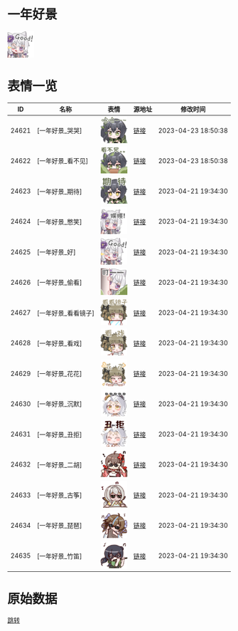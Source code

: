 # 一年好景

<img src="./cover.png" height="60" alt="cover" />

# 表情一览

|ID|名称|表情|源地址|修改时间|
|----|----|----|----|----|
|24621|[一年好景_哭哭]|<img src="./pic/024621_%5B一年好景_哭哭%5D.png" height="60" alt="哭哭"/>|[链接](https://i0.hdslb.com/bfs/garb/1f6d33bbe1251fd0b2806a9ec7ae9c78be7d6d3a.png)|2023-04-23 18:50:38|
|24622|[一年好景_看不见]|<img src="./pic/024622_%5B一年好景_看不见%5D.png" height="60" alt="看不见"/>|[链接](https://i0.hdslb.com/bfs/garb/810d9b66dcbad119de3cc1a0cd88d9f7ca9d9444.png)|2023-04-23 18:50:38|
|24623|[一年好景_期待]|<img src="./pic/024623_%5B一年好景_期待%5D.png" height="60" alt="期待"/>|[链接](https://i0.hdslb.com/bfs/garb/14faea6dc1da26b181a83037b6edee38930a0b07.png)|2023-04-21 19:34:30|
|24624|[一年好景_憋笑]|<img src="./pic/024624_%5B一年好景_憋笑%5D.png" height="60" alt="憋笑"/>|[链接](https://i0.hdslb.com/bfs/garb/497c0729595bb30f9f9454563259d982d4ccf0e8.png)|2023-04-21 19:34:30|
|24625|[一年好景_好]|<img src="./pic/024625_%5B一年好景_好%5D.png" height="60" alt="好"/>|[链接](https://i0.hdslb.com/bfs/garb/ded01c784a9e37f591572b95a795adb8f302986c.png)|2023-04-21 19:34:30|
|24626|[一年好景_偷看]|<img src="./pic/024626_%5B一年好景_偷看%5D.png" height="60" alt="偷看"/>|[链接](https://i0.hdslb.com/bfs/garb/65d3768662f5426e3f6a8f60db93ac7463299054.png)|2023-04-21 19:34:30|
|24627|[一年好景_看看镜子]|<img src="./pic/024627_%5B一年好景_看看镜子%5D.png" height="60" alt="看看镜子"/>|[链接](https://i0.hdslb.com/bfs/garb/b6b2116163fa24c83485c684d166ee7ed4e92c11.png)|2023-04-21 19:34:30|
|24628|[一年好景_看戏]|<img src="./pic/024628_%5B一年好景_看戏%5D.png" height="60" alt="看戏"/>|[链接](https://i0.hdslb.com/bfs/garb/4ab6aa2ffeb4246c6384a5447bfbaec50e539e4f.png)|2023-04-21 19:34:30|
|24629|[一年好景_花花]|<img src="./pic/024629_%5B一年好景_花花%5D.png" height="60" alt="花花"/>|[链接](https://i0.hdslb.com/bfs/garb/bdbd9d207ac1bbd632e2a10c203bd6edac90777d.png)|2023-04-21 19:34:30|
|24630|[一年好景_沉默]|<img src="./pic/024630_%5B一年好景_沉默%5D.png" height="60" alt="沉默"/>|[链接](https://i0.hdslb.com/bfs/garb/cdde36f1bf069a58286245656edf9fe82ddc573f.png)|2023-04-21 19:34:30|
|24631|[一年好景_丑拒]|<img src="./pic/024631_%5B一年好景_丑拒%5D.png" height="60" alt="丑拒"/>|[链接](https://i0.hdslb.com/bfs/garb/5915484e9b3c2ef0c6eba9289b1144036c39038f.png)|2023-04-21 19:34:30|
|24632|[一年好景_二胡]|<img src="./pic/024632_%5B一年好景_二胡%5D.png" height="60" alt="二胡"/>|[链接](https://i0.hdslb.com/bfs/garb/1c507160285c389cb1e2b2d5db0bd805d6d96b37.png)|2023-04-21 19:34:30|
|24633|[一年好景_古筝]|<img src="./pic/024633_%5B一年好景_古筝%5D.png" height="60" alt="古筝"/>|[链接](https://i0.hdslb.com/bfs/garb/942f46146d6b445b392ffa506069e75d7e6dceb1.png)|2023-04-21 19:34:30|
|24634|[一年好景_琵琶]|<img src="./pic/024634_%5B一年好景_琵琶%5D.png" height="60" alt="琵琶"/>|[链接](https://i0.hdslb.com/bfs/garb/1380f1ae9fce33861881ae372564ca6233024f72.png)|2023-04-21 19:34:30|
|24635|[一年好景_竹笛]|<img src="./pic/024635_%5B一年好景_竹笛%5D.png" height="60" alt="竹笛"/>|[链接](https://i0.hdslb.com/bfs/garb/441df36f95e2b02054de5f498041f8f872bef027.png)|2023-04-21 19:34:30|

# 原始数据

[跳转](./raw.json)


